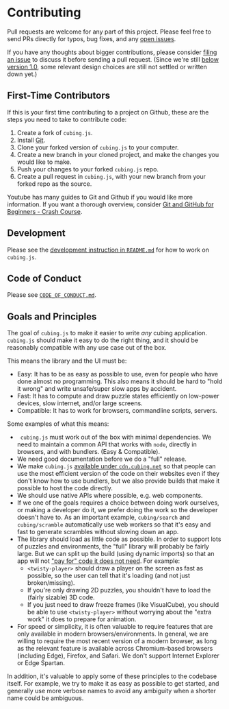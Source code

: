 # Contributing

Pull requests are welcome for any part of this project. Please feel free to send PRs directly for typos, bug fixes, and any [open issues](https://github.com/cubing/cubing.js/issues).

If you have any thoughts about bigger contributions, please consider [filing an issue](https://github.com/cubing/cubing.js/issues/new) to discuss it before sending a pull request. (Since we're still [below version 1.0](https://semver.org/#spec-item-4), some relevant design choices are still not settled or written down yet.)

## First-Time Contributors

If this is your first time contributing to a project on Github, these are the steps you need to take to contribute code:

1. Create a fork of `cubing.js`.
2. Install [Git](https://git-scm.com/downloads).
3. Clone your forked version of `cubing.js` to your computer.
4. Create a new branch in your cloned project, and make the changes you would like to make. 
5. Push your changes to your forked `cubing.js` repo.
6. Create a pull request in `cubing.js`, with your new branch from your forked repo as the source.

Youtube has many guides to Git and Github if you would like more information. If you want a thorough overview, consider [Git and GitHub for Beginners - Crash Course](https://www.youtube.com/watch?v=RGOj5yH7evk).

## Development

Please see the [development instruction in `README.md`](./README.md#development) for how to work on `cubing.js`.

## Code of Conduct

Please see [`CODE_OF_CONDUCT.md`](./CODE_OF_CONDUCT.md).

## Goals and Principles

The goal of `cubing.js` to make it easier to write _any_ cubing application. `cubing.js` should make it easy to do the right thing, and it should be reasonably compatible with any use case out of the box.

This means the library and the UI must be:

- Easy: It has to be as easy as possible to use, even for people who have done almost no programming. This also means it should be hard to "hold it wrong" and write unsafe/super slow apps by accident.
- Fast: It has to compute and draw puzzle states efficiently on low-power devices, slow internet, and/or large screens.
- Compatible: It has to work for browsers, commandline scripts, servers.

Some examples of what this means:

- ` cubing.js` must work out of the box with minimal dependencies. We need to maintain a common API that works with `node`, directly in browsers, and with bundlers. (Easy & Compatible).
- We need good documentation before we do a "full" release.
- We make `cubing.js` [available under `cdn.cubing.net`](https://github.com/cubing/cdn.cubing.net) so that people can use the most efficient version of the code on their websites even if they don't know how to use bundlers, but we also provide builds that make it possible to host the code directly.
- We should use native APIs where possible, e.g. web components.
- If we one of the goals requires a choice between doing work ourselves, or making a developer do it, we prefer doing the work so the developer doesn't have to. As an important example, `cubing/search` and `cubing/scramble` automatically use web workers so that it's easy and fast to generate scrambles without slowing down an app.
- The library should load as little code as possible. In order to support lots of puzzles and environments, the "full" library will probably be fairly large. But we can split up the build (using dynamic imports) so that an app will not ["pay for" code it does not need](https://www.stroustrup.com/masterminds_chapter_1.pdf). For example:
  - `<twisty-player>` should draw a player on the screen as fast as possible, so the user can tell that it's loading (and not just broken/missing).
  - If you're only drawing 2D puzzles, you shouldn't have to load the (fairly sizable) 3D code.
  - If you just need to draw freeze frames (like VisualCube), you should be able to use `<twisty-player>` without worrying about the "extra work" it does to prepare for animation.
- For speed or simplicity, it is often valuable to require features that are only available in modern browsers/environments. In general, we are willing to require the most recent version of a modern browser, as long as the relevant feature is available across Chromium-based browsers (including Edge), Firefox, and Safari. We don't support Internet Explorer or Edge Spartan.

In addition, it's valuable to apply some of these principles to the codebase itself. For example, we try to make it as easy as possible to get started, and generally use more verbose names to avoid any ambiguity when a shorter name could be ambiguous.
